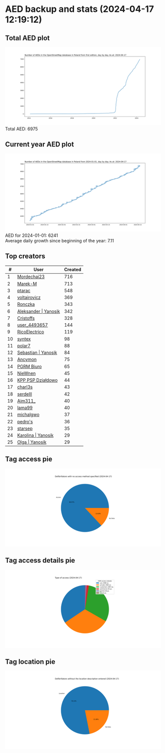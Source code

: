 # AED backup and stats (2024-04-17 12:19:12)


## Total AED plot
![](report_data/total_aed.svg)
Total AED: 6975

## Current year AED plot
![](report_data/current_year_aed.svg)\
AED for 2024-01-01: 6241\
Average daily growth since beginning of the year: 7.11

## Top creators
| # | User | Created |
| ------------- | ------------- | ------------- |
| 1 | [Mordechai23](<https://www.openstreetmap.org/user/Mordechai23>) | 716 |
| 2 | [Marek-M](<https://www.openstreetmap.org/user/Marek-M>) | 713 |
| 3 | [ptarac](<https://www.openstreetmap.org/user/ptarac>) | 548 |
| 4 | [voltairovicz](<https://www.openstreetmap.org/user/voltairovicz>) | 369 |
| 5 | [Ronczka](<https://www.openstreetmap.org/user/Ronczka>) | 343 |
| 6 | [Aleksander &#124; Yanosik](<https://www.openstreetmap.org/user/Aleksander &#124; Yanosik>) | 342 |
| 7 | [Cristoffs](<https://www.openstreetmap.org/user/Cristoffs>) | 328 |
| 8 | [user_4493657](<https://www.openstreetmap.org/user/user_4493657>) | 144 |
| 9 | [RicoElectrico](<https://www.openstreetmap.org/user/RicoElectrico>) | 119 |
| 10 | [syntex](<https://www.openstreetmap.org/user/syntex>) | 98 |
| 11 | [polar7](<https://www.openstreetmap.org/user/polar7>) | 88 |
| 12 | [Sebastian &#124; Yanosik](<https://www.openstreetmap.org/user/Sebastian &#124; Yanosik>) | 84 |
| 13 | [Ancymon](<https://www.openstreetmap.org/user/Ancymon>) | 75 |
| 14 | [PGRM Biuro](<https://www.openstreetmap.org/user/PGRM Biuro>) | 65 |
| 15 | [NieWnen](<https://www.openstreetmap.org/user/NieWnen>) | 45 |
| 16 | [KPP PSP Działdowo](<https://www.openstreetmap.org/user/KPP PSP Działdowo>) | 44 |
| 17 | [charl3s](<https://www.openstreetmap.org/user/charl3s>) | 43 |
| 18 | [serdelll](<https://www.openstreetmap.org/user/serdelll>) | 42 |
| 19 | [Aim311_](<https://www.openstreetmap.org/user/Aim311_>) | 40 |
| 20 | [lama99](<https://www.openstreetmap.org/user/lama99>) | 40 |
| 21 | [michalgwo](<https://www.openstreetmap.org/user/michalgwo>) | 37 |
| 22 | [pedro's](<https://www.openstreetmap.org/user/pedro's>) | 36 |
| 23 | [starsep](<https://www.openstreetmap.org/user/starsep>) | 35 |
| 24 | [Karolina &#124; Yanosik](<https://www.openstreetmap.org/user/Karolina &#124; Yanosik>) | 29 |
| 25 | [Olga &#124; Yanosik](<https://www.openstreetmap.org/user/Olga &#124; Yanosik>) | 29 |

## Tag access pie
![](report_data/tag_access.svg)

## Tag access details pie
![](report_data/tag_access_details.svg)

## Tag location pie
![](report_data/tag_location.svg)
